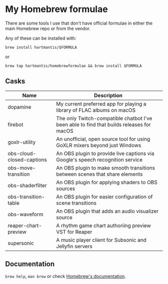 # My Homebrew formulae

There are some tools I use that don't have official formulae in either the main Homebrew repo or from the vendor.

Any of these can be installed with:

`brew install hartmantis/$FORMULA`

or

`brew tap hartmantis/homebrewformulae && brew install $FORMULA`

## Casks

| Name | Description |
|------|-------------|
| dopamine | My current preferred app for playing a library of FLAC albums on macOS |
| firebot | The only Twitch-compatible chatbot I've been able to find that builds releases for macOS |
| goxlr-utility | An unofficial, open source tool for using GoXLR mixers beyond just Windows |
| obs-cloud-closed-captions | An OBS plugin to provide live captions via Google's speech recognition service |
| obs-move-transition | An OBS plugin to make smooth transitions between scenes that share elements |
| obs-shaderfilter | An OBS plugin for applying shaders to OBS sources |
| obs-transition-table | An OBS plugin for easier configuration of scene transitions |
| obs-waveform | An OBS plugin that adds an audio visualizer source |
| reaper-chart-preview | A rhythm game chart authoriing preview VST for Reaper|
| supersonic | A music player client for Subsonic and Jellyfin servers |

## Documentation

`brew help`, `man brew` or check [Homebrew's documentation](https://docs.brew.sh).
